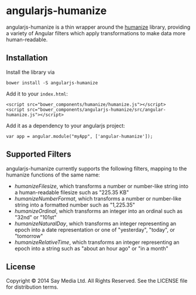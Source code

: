 # angularjs-humanize

angularjs-humanize is a thin wrapper around the
[humanize](https://github.com/taijinlee/humanize) library, providing a
variety of Angular filters which apply transformations to make data more
human-readable.

## Installation

Install the library via 

    bower install -S angularjs-humanize

Add it to your `index.html`:

    <script src="bower_components/humanize/humanize.js"></script>
    <script src="bower_components/angularjs-humanize/src/angular-humanize.js"></script>

Add it as a dependency to your angularjs project:

    var app = angular.module("myApp", ['angular-humanize']);



## Supported Filters

angularjs-humanize currently supports the following filters, mapping
to the humanize functions of the same name:

+ _humanizeFilesize_, which transforms a number or number-like string into
  a human-readable filesize such as "225.35 KB"
+ _humanizeNumberFormat_, which transforms a number or number-like string into
  a formatted number such as "1,225.35"
+ _humanizeOrdinal_, which transforms an integer into an ordinal such as
  "32nd" or "101st"
+ _humanizeNaturalDay_, which transforms an integer representing an epoch
  into a date representation or one of "yesterday", "today", or
  "tomorrow"
+ _humanizeRelativeTime_, which transforms an integer representing an epoch
  into a string such as "about an hour ago" or "in a month"

## License
Copyright © 2014 Say Media Ltd. All Rights Reserved.  See the LICENSE
file for distribution terms.

